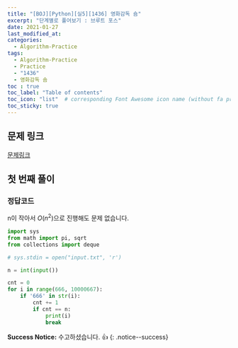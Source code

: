```yaml
---
title: "[BOJ][Python][실5][1436] 영화감독 숌"
excerpt: "단계별로 풀어보기 : 브루트 포스"
date: 2021-01-27
last_modified_at:
categories:
  - Algorithm-Practice
tags:
  - Algorithm-Practice
  - Practice
  - "1436"
  - 영화감독 숌
toc : true
toc_label: "Table of contents"
toc_icon: "list"  # corresponding Font Awesome icon name (without fa prefix)
toc_sticky: true
---
```


## 문제 링크

[문제링크](https://www.acmicpc.net/problem/1436)  

## 첫 번째 풀이

### 정답코드  

n이 작아서 $O(n^2)$으로 진행해도 문제 없습니다.  

```python
import sys
from math import pi, sqrt
from collections import deque

# sys.stdin = open("input.txt", 'r')

n = int(input())

cnt = 0
for i in range(666, 10000667):
    if '666' in str(i):
        cnt += 1
        if cnt == n:
            print(i)
            break
```

**Success Notice:**
수고하셨습니다. :+1:
{: .notice--success}
